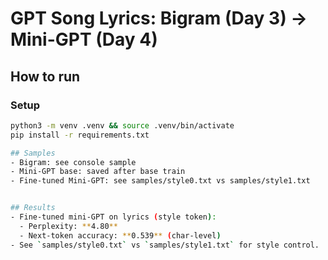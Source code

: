 # GPT Song Lyrics: Bigram (Day 3) → Mini-GPT (Day 4)

## How to run
### Setup
```bash
python3 -m venv .venv && source .venv/bin/activate
pip install -r requirements.txt

## Samples
- Bigram: see console sample
- Mini-GPT base: saved after base train
- Fine-tuned Mini-GPT: see samples/style0.txt vs samples/style1.txt


## Results 
- Fine-tuned mini-GPT on lyrics (style token):
  - Perplexity: **4.80**
  - Next-token accuracy: **0.539** (char-level)
- See `samples/style0.txt` vs `samples/style1.txt` for style control.

